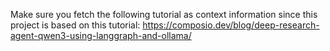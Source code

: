 Make sure you fetch the following tutorial as context information since this project is based on this tutorial: https://composio.dev/blog/deep-research-agent-qwen3-using-langgraph-and-ollama/